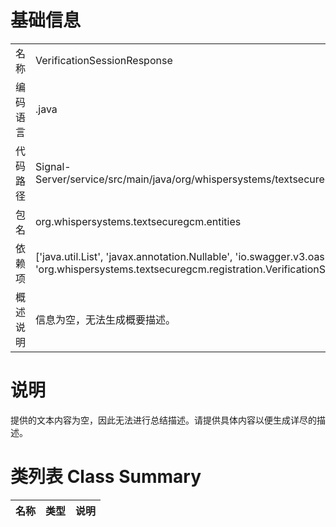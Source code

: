 # 基础信息

|      |      |
|------|------|
| 名称 | VerificationSessionResponse |
| 编码语言 | .java |
| 代码路径 | Signal-Server/service/src/main/java/org/whispersystems/textsecuregcm/entities/VerificationSessionResponse.java |
| 包名 | org.whispersystems.textsecuregcm.entities |
| 依赖项 | ['java.util.List', 'javax.annotation.Nullable', 'io.swagger.v3.oas.annotations.media.Schema', 'org.whispersystems.textsecuregcm.registration.VerificationSession'] |
| 概述说明 | 信息为空，无法生成概要描述。 |

# 说明

提供的文本内容为空，因此无法进行总结描述。请提供具体内容以便生成详尽的描述。

# 类列表 Class Summary

| 名称   | 类型  | 说明 |
|-------|------|-------------|




